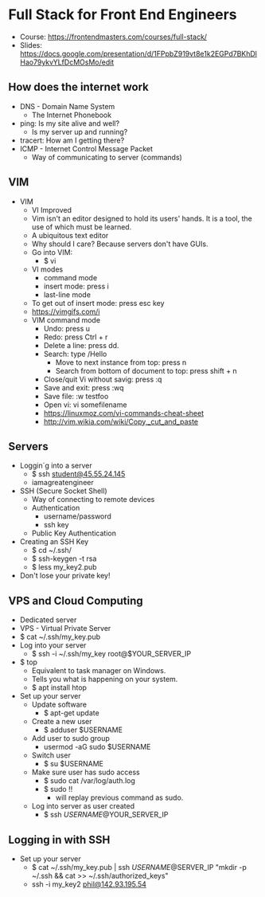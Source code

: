 # Full Stack for Front End Engineers

* Course: <https://frontendmasters.com/courses/full-stack/>
* Slides: <https://docs.google.com/presentation/d/1FPpbZ919vt8e1k2EGPd7BKhDlHao79ykvYLfDcMOsMo/edit>

## How does the internet work

* DNS - Domain Name System
  * The Internet Phonebook
* ping: Is my site alive and well?
  * Is my server up and running?
* tracert: How am I getting there?
* ICMP - Internet Control Message Packet
  * Way of communicating to server (commands)

## VIM

* VIM
  * VI Improved
  * Vim isn't an editor designed to hold its users' hands. It is a tool, the use of which must be learned.
  * A ubiquitous text editor
  * Why should I care? Because servers don't have GUIs.
  * Go into VIM:
    * $ vi
  * VI modes
    * command mode
    * insert mode: press i
    * last-line mode
  * To get out of insert mode: press esc key
  * <https://vimgifs.com/i>
  * VIM command mode
    * Undo: press u
    * Redo: press Ctrl + r
    * Delete a line: press dd.
    * Search: type /Hello
      * Move to next instance from top: press n
      * Search from bottom of document to top: press shift + n
    * Close/quit Vi without savig: press :q
    * Save and exit: press :wq
    * Save file: :w testfoo
    * Open vi: vi somefilename
    * <https://linuxmoz.com/vi-commands-cheat-sheet>
    * <http://vim.wikia.com/wiki/Copy,_cut_and_paste>

## Servers

* Loggin`g into a server
  * $ ssh student@45.55.24.145
  * iamagreatengineer
* SSH (Secure Socket Shell)
  * Way of connecting to remote devices
  * Authentication
    * username/password
    * ssh key
  * Public Key Authentication
* Creating an SSH Key
  * $ cd ~/.ssh/
  * $ ssh-keygen -t rsa
  * $ less my_key2.pub
* Don't lose your private key!

## VPS and Cloud Computing

* Dedicated server
* VPS - Virtual Private Server
* $ cat ~/.ssh/my_key.pub
* Log into your server
  * $ ssh -i ~/.ssh/my_key root@$YOUR_SERVER_IP
* $ top
  * Equivalent to task manager on Windows.
  * Tells you what is happening on your system.
  * $ apt install htop
* Set up your server
  * Update software
    * $ apt-get update
  * Create a new user
    * $ adduser $USERNAME
  * Add user to sudo group
    * usermod -aG sudo $USERNAME
  * Switch user
    * $ su $USERNAME
  * Make sure user has sudo access
    * $ sudo cat /var/log/auth.log
    * $ sudo !!
      * will replay previous command as sudo.
  * Log into server as user created
    * $ ssh $USERNAME@$YOUR_SERVER_IP

## Logging in with SSH

* Set up your server
  * $ cat ~/.ssh/my_key.pub | ssh $USERNAME@$SERVER_IP "mkdir -p ~/.ssh && cat >> ~/.ssh/authorized_keys"
  * ssh -i my_key2 phil@142.93.195.54